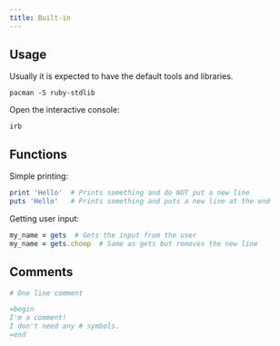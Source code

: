 ```yaml
---
title: Built-in
---
```


## Usage

Usually it is expected to have the default tools and libraries.

```shell
pacman -S ruby-stdlib
```

Open the interactive console:

```shell
irb
```

## Functions

Simple printing:

```ruby
print 'Hello'  # Prints something and do NOT put a new line
puts 'Hello'   # Prints something and puts a new line at the end
```

Getting user input:

```ruby
my_name = gets  # Gets the input from the user
my_name = gets.chomp  # Same as gets but removes the new line
```

## Comments

```ruby
# One line comment

=begin
I'm a comment!
I don't need any # symbols.
=end
```
